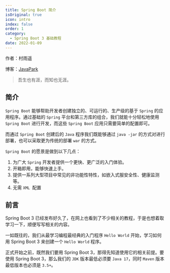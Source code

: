 ```yaml
---
title: Spring Boot 简介
isOriginal: true
icon: intro
index: false
order: 1
category:
  - Spring Boot 3 基础教程
date: 2022-01-09
---
```


作者：村雨遥

博客：[JavaPark](https://cunyu1943.github.io/JavaPark)

> 吾生也有涯，而知也无涯。

## 简介

`Spring Boot` 能够帮助开发者创建独立的、可运行的、生产级的基于 `Spring` 的应用程序。通过基础的 `Spring` 平台和第三方库的组合，我们就能十分轻松地使用 `Spring Boot` 进行开发，而这些 `Spring Boot` 应用只需要简单的配置即可。

而通过 `Spring Boot` 创建后的 `Java` 程序我们既能够通过 `java -jar` 的方式对进行部署，也可以采取更为传统的部署 `war` 的方式。

`Spring Boot` 的愿景是做到以下几点：

1.  为广大 `Spring` 开发者提供一个更快、更广泛的入门体验。
2.  开箱即用，能够快速上手。
3.  提供一系列大型项目中常见的非功能性特性，如嵌入式服安全性、健康监测等。
4.  无需 `XML`  配置

## 前言

Spring Boot 3 已经发布好久了，在网上也看到了不少相关的教程，于是也想着取学习一下，顺便写写相关的内容。

一如既往的，我们从最学习编程最经典的入门程序 `Hello World` 开始，学习如何用 Spring Boot 3 来创建一个 `Hello World` 程序。

正式开始之前，既然我们要用 Spring Boot 3，那得先知道使用它的相关前提。要使用 Spring Boot 3，那么我们的 `JDK` 版本最低必须要 `Java 17`，同时 `Maven` 版本最低版本也必须是 `3.5+`。